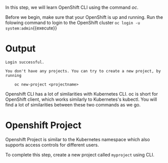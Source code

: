 In this step, we will learn OpenShift CLI using the command _oc_.

Before we begin, make sure that your OpenShift is up and running. Run the folowing command to login to the OpenShift cluster
`oc login -u system:admin`{{execute}}

# Output

```
Login successful.

You don't have any projects. You can try to create a new project, by running

    oc new-project <projectname>
```

Openshift CLI has a lot of similarities with Kubernetes CLI. oc is short for OpenShift client, which works similarly to Kubernetes's kubectl. You will find a lot of similarities between these two commands as we go.

# Openshift Project
Openshift Project is similar to the Kubernetes namespace which also supports access controls for different users.

To complete this step, create a new project called ``myproject`` using CLI.